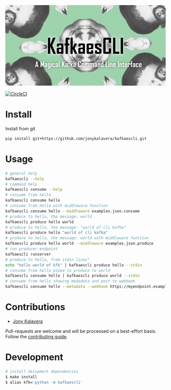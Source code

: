﻿
![Kafkaescli](docs/images/kafkaescli-repository-open-graph-template.png)

[![CircleCI](https://circleci.com/gh/jonykalavera/kafkaescli/tree/main.svg?style=svg)](https://circleci.com/gh/jonykalavera/kafkaescli/tree/main)

# Install

Install from git

```sh
pip install git+https://github.com/jonykalavera/kafkaescli.git
```

# Usage

```bash
# general help
kafkaescli --help
# command help
kafkaescli consume --help
# consume from hello
kafkaescli consume hello
# consume from hello with middleware function
kafkaescli consume hello --middleware examples.json.consume
# produce to hello, the message: world
kafkaescli produce hello world
# produce to hello, the message: "world of cli kafka"
kafkaescli produce hello "world of cli kafka"
# produce to hello, the message: world with middleware function
kafkaescli produce hello world --middleware examples.json.produce
# run producer endpoint
kafkaescli runserver
# produce to hello, from stdin lines"
echo "hello world of kfk" | kafkaescli produce hello --stdin
# consume from hello piped to produce to world
kafkaescli consume hello | kafkaescli produce world --stdin
# consume from hello showing medadata and post to webhook
kafkaescli consume hello --metadata --webhook https://myendpoint.example.com
```

# Contributions

* [Jony Kalavera](https://github.com/jonykalavera)

Pull-requests are welcome and will be processed on a best-effort basis.
Follow the [contributing guide](CONTRIBUTING.md).

# Development

```sh
# install delopment dependencies
$ make install
$ alias kfk='python -m kafkaescli'
```
